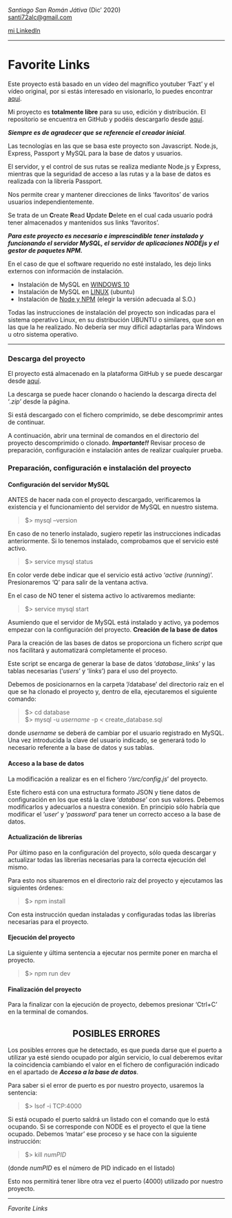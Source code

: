 *Santiago San Román Játiva* (Dic’ 2020)  
<santi72alc@gmail.com>

[mi LinkedIn](https://linkedin.com/in/santiagosanroman)

---




# Favorite Links

Este proyecto está basado en un vídeo del magnífico youtuber ‘Fazt’ y el vídeo original, por si estás interesado en visionarlo, lo puedes encontrar [aquí](https://www.youtube.com/watch?v=qJ5R9WTW0_E).

Mi proyecto es **totalmente libre** para su uso, edición y distribución. El repositorio se encuentra en GitHub y podéis descargarlo desde [aquí](https://github.com/Santi72Alc/favorite-links.git).

***Siempre es de agradecer que se referencie el creador inicial***.

Las tecnologías en las que se basa este proyecto son Javascript. Node.js, Express, Passport y MySQL para la base de datos y usuarios.

El servidor, y el control de sus rutas se realiza mediante Node.js y Express, mientras que la seguridad de acceso a las rutas y a la base de datos es realizada con la librería Passport.

Nos permite crear y mantener direcciones de links ‘favoritos’ de varios usuarios independientemente.

Se trata de un **C**reate **R**ead **U**pdate **D**elete en el cual cada usuario podrá tener almacenados y mantenidos sus links ‘favoritos’.

***Para este proyecto es necesario e imprescindible tener instalado y funcionando el servidor MySQL, el servidor de aplicaciones NODEjs y el gestor de paquetes NPM.***

En el caso de que el software requerido no esté instalado, les dejo links externos con información de instalación.

- Instalación de MySQL en [WINDOWS 10](https://www.tuexperto.com/2019/07/17/como-instalar-la-base-de-datos-mysql-en-windows-10/)
- Instalación de MySQL en [LINUX](https://www.digitalocean.com/community/tutorials/como-instalar-mysql-en-ubuntu-18-04-es) (ubuntu)
- Instalación de [Node y NPM](https://nodejs.org/es/download/) (elegir la versión adecuada al S.O.)

Todas las instrucciones de instalación del proyecto son indicadas para el sistema operativo Linux, en su distribución UBUNTU o similares, que son en las que la he realizado. No debería ser muy difícil  adaptarlas para Windows u otro sistema operativo.


* * *



### **Descarga del proyecto**

El proyecto está almacenado en la plataforma GitHub y se puede descargar desde [aquí](https://github.com/Santi72Alc/Favorite-Links.git).

La descarga se puede hacer clonando o haciendo la descarga directa del ‘*.zip*’ desde la página.

Si está descargado con el fichero comprimido, se debe descomprimir antes de continuar.

A continuación, abrir una terminal de comandos en el directorio del proyecto descomprimido o clonado. ***Importante!!*** Revisar proceso de preparación, configuración e instalación antes de realizar cualquier prueba.

### **Preparación, configuración e instalación del proyecto**

#### **Configuración del servidor MySQL**

ANTES de hacer nada con el proyecto descargado, verificaremos la existencia y el funcionamiento del servidor de MySQL en nuestro sistema.

> $> mysql –version

En caso de no tenerlo instalado, sugiero repetir las instrucciones indicadas anteriormente. Si lo tenemos instalado, comprobamos que el servicio esté activo.

> $> service mysql status

En color verde debe indicar que el servicio está activo ‘*active (running*)’. Presionaremos ‘Q’ para salir de la ventana activa.

En el caso de NO tener el sistema activo lo activaremos mediante:

> $> service mysql start

Asumiendo que el servidor de MySQL está instalado y activo, ya podemos empezar con la configuración del proyecto. **Creación de la base de datos**

Para la creación de las bases de datos se proporciona un fichero *script* que nos facilitará y automatizará completamente el proceso.

Este script se encarga de generar la base de datos ‘*database\_links*’ y las tablas necesarias (‘*users*’ y ‘*links*’) para el uso del proyecto.

Debemos de posicionarnos en la carpeta ‘/database’ del directorio raíz en el que se ha clonado el proyecto y, dentro de ella, ejecutaremos el siguiente comando:

> $> cd database  
$> mysql -u *username* -p < create\_database.sql

donde *username* se deberá de cambiar por el usuario registrado en MySQL. Una vez introducida la clave del usuario indicado, se generará todo lo necesario referente a la base de datos y sus tablas.

#### **Acceso a la base de datos** 

La modificación a realizar es en el fichero ‘*/src/config.js*’ del proyecto.

Este fichero está con una estructura formato JSON y tiene datos de configuración en los que está la clave ‘*database*’ con sus valores. Debemos modificarlos y adecuarlos a nuestra conexión. En principio sólo habría que modificar el ‘*user*’ y ‘*password*’ para tener un correcto acceso a la base de datos.

#### **Actualización de librerías**

Por último paso en la configuración del proyecto, sólo queda descargar y actualizar todas las librerías necesarias para la correcta ejecución del mismo.

Para esto nos situaremos en el directorio raíz del proyecto y ejecutamos las siguientes órdenes:

> $> npm install

Con esta instrucción quedan instaladas y configuradas todas las librerías necesarias para el proyecto.

#### **Ejecución del proyecto**

La siguiente y última sentencia a ejecutar nos permite poner en marcha el proyecto.

> $> npm run dev

#### **Finalización del proyecto**

Para la finalizar con la ejecución de proyecto, debemos presionar ‘Ctrl+C’ en la terminal de comandos.

## <center>**POSIBLES ERRORES**</center>


Los posibles errores que he detectado, es que pueda darse que el puerto a utilizar ya esté siendo ocupado por algún servicio, lo cual deberemos evitar la coincidencia cambiando el valor en el fichero de configuración indicado en el apartado de ***Acceso a la base de datos***.

Para saber si el error de puerto es por nuestro proyecto, usaremos la sentencia:

> $> lsof -i TCP:4000

Si está ocupado el puerto saldrá un listado con el comando que lo está ocupando. Si se corresponde con NODE es el proyecto el que la tiene ocupado. Debemos ‘matar’  ese proceso y se hace con la siguiente instrucción:

> $> kill *numPID*

(donde *numPID* es el número de PID indicado en el listado)

Esto nos permitirá tener libre otra vez el puerto (4000) utilizado por nuestro proyecto.

---
*Favorite Links*
